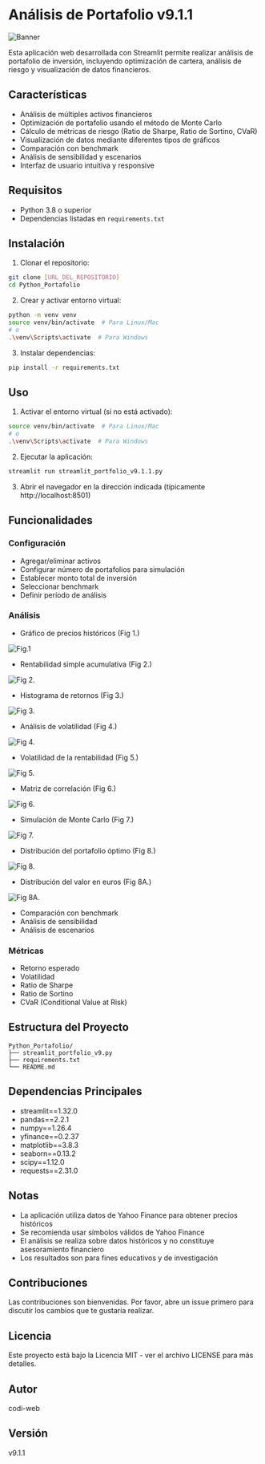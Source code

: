 # Análisis de Portafolio v9.1.1
![Banner](assets/Banner_Portfolio.png)

Esta aplicación web desarrollada con Streamlit permite realizar análisis de portafolio de inversión, incluyendo optimización de cartera, análisis de riesgo y visualización de datos financieros.

## Características

- Análisis de múltiples activos financieros
- Optimización de portafolio usando el método de Monte Carlo
- Cálculo de métricas de riesgo (Ratio de Sharpe, Ratio de Sortino, CVaR)
- Visualización de datos mediante diferentes tipos de gráficos
- Comparación con benchmark
- Análisis de sensibilidad y escenarios
- Interfaz de usuario intuitiva y responsive

## Requisitos

- Python 3.8 o superior
- Dependencias listadas en `requirements.txt`

## Instalación

1. Clonar el repositorio:
```bash
git clone [URL_DEL_REPOSITORIO]
cd Python_Portafolio
```

2. Crear y activar entorno virtual:
```bash
python -m venv venv
source venv/bin/activate  # Para Linux/Mac
# o
.\venv\Scripts\activate  # Para Windows
```

3. Instalar dependencias:
```bash
pip install -r requirements.txt
```

## Uso

1. Activar el entorno virtual (si no está activado):
```bash
source venv/bin/activate  # Para Linux/Mac
# o
.\venv\Scripts\activate  # Para Windows
```

2. Ejecutar la aplicación:
```bash
streamlit run streamlit_portfolio_v9.1.1.py
```

3. Abrir el navegador en la dirección indicada (típicamente http://localhost:8501)

## Funcionalidades

### Configuración
- Agregar/eliminar activos
- Configurar número de portafolios para simulación
- Establecer monto total de inversión
- Seleccionar benchmark
- Definir período de análisis

### Análisis
- Gráfico de precios históricos (Fig 1.)
  
![Fig.1](assets/historical_prices.png)
  
- Rentabilidad simple acumulativa (Fig 2.)
  
![Fig 2.](assets/simple_profitability.png)
 
- Histograma de retornos (Fig 3.)
  
![Fig 3.](assets/returns_histogram.png)
 
- Análisis de volatilidad (Fig 4.)

![Fig 4.](assets/volatility_chart.png)
  
- Volatilidad de la rentabilidad (Fig 5.)

![Fig 5.](assets/volatility_profitability.png)
  
-  Matriz de correlación (Fig 6.)
  
![Fig 6.](assets/correlation_matrix.png)
  
- Simulación de Monte Carlo (Fig 7.)

![Fig 7.](assets/monte_carlo_simulation.png)

- Distribución del portafolio óptimo (Fig 8.)

![Fig 8.](assets/optimal_portfolio_distribution.png)

- Distribución del valor en euros (Fig 8A.)

![Fig 8A.](assets/distribution_value_euros.png)

- Comparación con benchmark
- Análisis de sensibilidad
- Análisis de escenarios

### Métricas
- Retorno esperado
- Volatilidad
- Ratio de Sharpe
- Ratio de Sortino
- CVaR (Conditional Value at Risk)

## Estructura del Proyecto

```
Python_Portafolio/
├── streamlit_portfolio_v9.py
├── requirements.txt
└── README.md
```

## Dependencias Principales

- streamlit==1.32.0
- pandas==2.2.1
- numpy==1.26.4
- yfinance==0.2.37
- matplotlib==3.8.3
- seaborn==0.13.2
- scipy==1.12.0
- requests==2.31.0

## Notas

- La aplicación utiliza datos de Yahoo Finance para obtener precios históricos
- Se recomienda usar símbolos válidos de Yahoo Finance
- El análisis se realiza sobre datos históricos y no constituye asesoramiento financiero
- Los resultados son para fines educativos y de investigación

## Contribuciones

Las contribuciones son bienvenidas. Por favor, abre un issue primero para discutir los cambios que te gustaría realizar.

## Licencia

Este proyecto está bajo la Licencia MIT - ver el archivo LICENSE para más detalles.

## Autor

codi-web

## Versión

v9.1.1 
